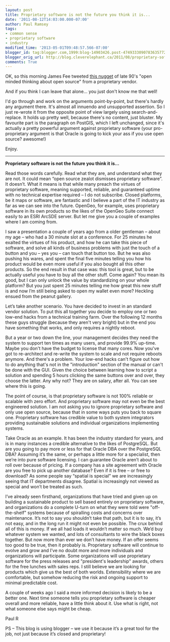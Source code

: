 ```yaml
---
layout: post
title: Proprietary software is not the future you think it is...
date: '2011-08-12T14:03:00.000-07:00'
author: Paul Ramsey
tags:
- common sense
- proprietary software
- industry
modified_time: '2013-05-01T09:48:57.566-07:00'
blogger_id: tag:blogger.com,1999:blog-14903426.post-4749333090783635772
blogger_orig_url: http://blog.cleverelephant.ca/2011/08/proprietary-software-is-not-future-you.html
comments: True
---
```


OK, so this morning James Fee tweeted [this nugget](http://web.archive.org/web/20120225002937/http://stratus.pbbiblogs.com/2011/08/12/open-source-is-not-the-future-you-think-it-is%E2%80%A6/) of late 90's "open minded thinking about open source" from a proprietary vendor. 

And if you think I can leave that alone... you just don't know me that well! 

I'd go through and work on the arguments point-by-point, but there's hardly any argument there. It's almost all innuendo and unsupported assertion. So I just re-wrote it from the opposite point of view largely using search-and-replace. It holds up pretty well, because there's no content, just bluster. My favourite part is the paragraph on PostGIS, which I left unchanged, since it's actually a pretty powerful argument against proprietary software (your pro-proprietary argument is that Oracle is going to kick your ass if you use open source? awesome!)  

Enjoy. 

------------------------------------------------------------------------

**Proprietary software is not the future you think it is...**

Read those words carefully. Read what they are, and understand what they are not. It could mean “open source zealot dismisses proprietary software”. It doesn’t. What it means is that while many preach the virtues of proprietary software, meaning supported, reliable, and guaranteed uptime with no technical expertise required – I do not subscribe. Closed platforms, be it maps or software, are fantastic and I believe a part of the IT industry as far as we can see into the future. OpenGeo, for example, uses proprietary software in its own products so the likes of the OpenGeo Suite connect easily to an ESRI ArcSDE server. But let me give you a couple of examples where I am coming from. 

I saw a presentation a couple of years ago from a older gentleman – about my age  – who had a 30 minute slot at a conference. For 25 minutes he exalted the virtues of his product, and how he can take this piece of  software, and solve all kinds of business problems with just the touch of a button and you – yes you – can touch that button too. But he was also pushing his wares, and spent the final five minutes telling you how his product would be even more useful if you also bought all this other products. So the end result in that case was: this tool is great, but to be actually useful you have to buy all the other stuff. Come again? You mean its good, but I can only unlock the value by standardizing on your whole platform? But you just spent 25 minutes telling me how great this new stuff is and now I’m still being asked to open my wallet even more? Heckling ensued from the peanut gallery. 

Let’s take another scenario. You have decided to invest in an standard vendor solution. To put this all together you decide to employ one or two low-end hacks from a technical training farm. Over the following 12 months these guys struggle (because they aren't very bright) but in the end you have something that works, and only requires a nightly reboot. 

But a year or two down the line, your management decides they need the system to support ten times as many users, and provide 99.9% up-time. Maybe you don't have the budget to license that many cores. Now you've got to re-architect and re-write the system to scale and not require reboots anymore. And there's a problem. Your low-end hacks can't figure out how to do anything that's not in the "introduction" section of the manual or can't be done with the GUI. Given the choice between learning how to script a solution and spending 5 hours clicking the same buttons over and over, they choose the latter. Any why not? They are on salary, after all.  You can see where this is going. 

The point of course, is that proprietary software is not 100% reliable or scalable with zero effort. And proprietary software may not even be the best engineered solution. I am not asking you to ignore proprietary software and only use open source, because that in some ways puts you back to square one. Proprietary software has credible value to both system integrators providing sustainable solutions and individual organizations implementing systems.  

Take Oracle as an example. It has been the industry standard for years, and is in many instances a credible alternative to the likes of PostgreSQL. But are you going to pay more or less for that Oracle DBA over the PostgreSQL DBA? Assuming it’s the same, or perhaps a little more for a specialist, then we’re into pure software licensing. I can guarantee Oracle aren’t about to roll over because of pricing. If a company has a site agreement with Oracle are you free to pick up another database? Even if it is free – or free to download? As some people say “spatial is special” we are increasingly seeing that IT departments disagree. Spatial is increasingly not viewed as special and won’t be treated as such. 

I’ve already seen firsthand, organizations that have tried and given up on building a sustainable product to sell based entirely on proprietary software, and organizations do a complete U-turn on what they were told were "off-the-shelf" systems because of spiralling costs and concerns over maintenance. It’s not to say you shouldn’t take that path, but it is to say, it’s not easy, and in the long run it might not even be possible. The crux behind all of this is money. If we all had loads it wouldn’t matter so much. We’d buy whatever system we wanted, and lots of consultants to wire the black boxes together. But now more than ever we don’t have money. If an offer seems too good to be true, then it probably is. Proprietary software will continue to evolve and grow and I’ve no doubt more and more individuals and organizations will participate. Some organizations will use proprietary software for the press releases and "president's leadership" awards, others for the free lunches with sales reps. I still believe we are looking for products which give us the best of both worlds. Extensibility where we are comfortable, but somehow reducing the risk and ongoing support to minimal predictable cost. 

A couple of weeks ago I said a more informed decision is likely to be a better one. Next time someone tells you proprietary software is cheaper overall and more reliable, have a little think about it. Use what is right, not what someone else says might be cheap. 

Paul R 

PS – This blog is using blogger – we use it because it’s a great tool for the job, not just because it’s closed and proprietary!